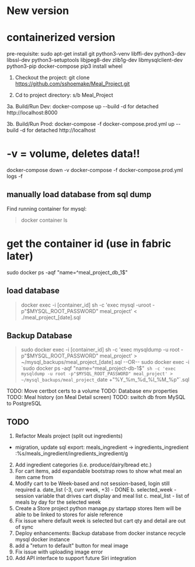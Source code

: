 
# New version
# containerized version

pre-requisite:
sudo apt-get install git python3-venv libffi-dev python3-dev libssl-dev python3-setuptools libjpeg8-dev zlib1g-dev libmysqlclient-dev python3-pip docker-compose
pip3 install wheel

1. Checkout the project:
  git clone https://github.com/sshoemake/Meal_Project.git

2. Cd to project directory: s/b Meal_Project

3a. Build/Run Dev:
  docker-compose up --build
    -d for detached
    http://localhost:8000

3b. Build/Run Prod:
  docker-compose -f docker-compose.prod.yml up --build
    -d for detached
    http://localhost


# -v = volume, deletes data!!
docker-compose down -v
docker-compose -f docker-compose.prod.yml logs -f


## manually load database from sql dump
Find running container for mysql:
>docker container ls

# get the container id (use in fabric later)
sudo docker ps -aqf "name=^meal_project_db_1$"

## load database
>docker exec -i [container_id] sh -c 'exec mysql -uroot -p"$MYSQL_ROOT_PASSWORD" meal_project' < ./meal_project_[date].sql

## Backup Database
>sudo docker exec -i [container_id] sh -c 'exec mysqldump -u root -p"$MYSQL_ROOT_PASSWORD" meal_project' > ~/mysql_backups/meal_project_[date].sql
--OR--
>sudo docker exec -i `sudo docker ps -aqf "name=^meal_project-db-1$"` sh -c 'exec mysqldump -u root -p"$MYSQL_ROOT_PASSWORD" meal_project' > ~/mysql_backups/meal_project_`date +"%Y_%m_%d_%I_%M_%p"`.sql


TODO: Move certbot certs to a volume
TODO: Database env properties
TODO: Meal history (on Meal Detail screen)
TODO: switch db from MySQL to PostgreSQL

## TODO
1. Refactor Meals project (split out ingredients)
  - migration, update sql export:
    meals_ingredient -> ingredients_ingredient
    :%s/meals_ingredient/ingredients_ingredient/g
2. Add ingredient categories (i.e. produce/dairy/bread etc.)
3. For cart items, add expandable bootstrap rows to show what meal an item came from
4. Modify cart to be Week-based and not session-based, login still required
    a. date_list (-3, curr week, +3) - DONE
    b. selected_week - session variable that drives cart display and meal list
    c. meal_list - list of meals by day for the selected week
5. Create a Store project
    python manage.py startapp stores
    Item will be able to be linked to stores for aisle reference
6. Fix issue where default week is selected but cart qty and detail are out of sync
7. Deploy enhancements:
    Backup database from docker instance
    recycle mysql docker instance
8. add a "return to default" button for meal image
9. Fix issue with uploading image error
10. Add API interface to support future Siri integration
